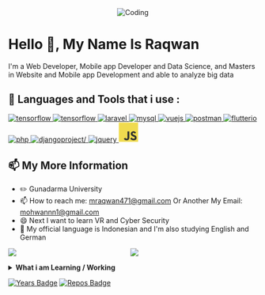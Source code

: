 <p align="center">
<img align="center" alt="Coding" width="400" src="https://c.tenor.com/UttC4AITYR4AAAAd/full-stack-developer.gif">
</p>

# Hello 👋, My Name Is Raqwan

I'm a Web Developer, Mobile app Developer and Data Science, and Masters in Website and Mobile app Development and able to analyze big data

## 🔧 Languages and Tools that i use :

<p align="left">
<a href="https://www.tensorflow.org/" target="_blank" rel="noreferrer"> <img src="https://www.vectorlogo.zone/logos/tensorflow/tensorflow-icon.svg" alt="tensorflow" width="40" height="40"/> </a>
  <a href="https://www.kali.org/" target="_blank" rel="noreferrer"> <img src="https://www.kali.org/images/kali-dragon-icon.svg" alt="tensorflow" width="40" height="40"/> </a>
  <a href="https://www.laravel.com/" target="_blank" rel="noreferrer"> <img src="https://www.vectorlogo.zone/logos/laravel/laravel-icon.svg" alt="laravel" width="40" height="40"/> </a>
  <a href="https://www.mysql.com/" target="_blank" rel="noreferrer"> <img src="https://www.vectorlogo.zone/logos/mysql/mysql-icon.svg" alt="mysql" width="40" height="40"/> </a>
  <a href="https://vuejs.org/" target="_blank" rel="noreferrer"> <img src="https://www.vectorlogo.zone/logos/vuejs/vuejs-icon.svg" alt="vuejs" width="40" height="40"/> </a>
  <a href="https://www.postman.com/" target="_blank" rel="noreferrer"> <img src="https://www.vectorlogo.zone/logos/getpostman/getpostman-icon.svg" alt="postman" width="40" height="40"/> </a>
  <a href="https://flutter.dev/" target="_blank" rel="noreferrer"> <img src="https://www.vectorlogo.zone/logos/flutterio/flutterio-icon.svg" alt="flutterio" width="40" height="40"/> </a>
  <a href="https://www.php.com/" target="_blank" rel="noreferrer"> <img src="https://www.vectorlogo.zone/logos/php/php-icon.svg" alt="php" width="40" height="40"/> </a>
    <a href="https://www.djangoproject.com/" target="_blank" rel="noreferrer"> <img src="https://www.vectorlogo.zone/logos/djangoproject/djangoproject-icon.svg" alt="djangoproject/" width="40" height="40"/> </a>
  <a href="https://www.jquery.com/" target="_blank" rel="noreferrer"> <img src="https://www.vectorlogo.zone/logos/jquery/jquery-icon.svg" alt="jquery" width="40" height="40"/> </a>
  <a href="https://developer.mozilla.org/en-US/docs/Web/JavaScript" target="_blank" rel="noreferrer"> <img src="https://raw.githubusercontent.com/devicons/devicon/master/icons/javascript/javascript-original.svg" alt="javascript" width="40" height="40"/> </a>
</p>

## 📫 My More Information

- ✏️ Gunadarma University
- 📫 How to reach me: mraqwan471@gmail.com Or Another My Email: mohwannn1@gmail.com
- 😄 Next I want to learn VR and Cyber Security
- 💬 My official language is Indonesian and I'm also studying English and German

<p style="display:flex;">

 <img src="https://github-readme-stats.vercel.app/api?username=Rqwannn&show_icons=true&theme=tokyonight&bg_color=fff" width="49%">

 <img src="https://github-readme-streak-stats.herokuapp.com/?user=Rqwannn&theme=default" width="49%">

 </p>
 
 <details>
 <summary><strong>What i am Learning / Working</strong></summary>
    - 🌐 Web Developer (Laravel, Django, Ruby On Rails, Vue JS, MySQL, Etc) <br>
    - 📱 Mobile Developer (Flutter & Java) <br>
    - 😣 Machine Learning & Deep Learning <br>
    - 🖥️ Ethical Hacking
</details>

[![Years Badge](https://badges.pufler.dev/years/Rqwannn)](https://badges.pufler.dev)
[![Repos Badge](https://badges.pufler.dev/repos/Rqwannn)](https://badges.pufler.dev)
